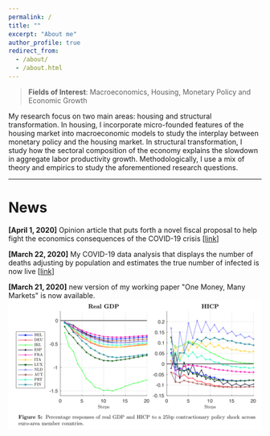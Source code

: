 ```yaml
---
permalink: /
title: ""
excerpt: "About me"
author_profile: true
redirect_from: 
  - /about/
  - /about.html
---
```


> **Fields of Interest**: Macroeconomics, Housing, Monetary Policy and Economic Growth


My research focus on two main areas: housing and structural transformation. In housing, I incorporate micro-founded features of the housing market into macroeconomic models to study the interplay between monetary policy and the housing market. In structural transformation, I study how the sectoral composition of the economy explains the slowdown in aggregate labor productivity growth. Methodologically, I use a mix of theory and empirics to study the aforementioned research questions. 

---

**News**
======

**[April 1, 2020]** Opinion article that puts forth a novel fiscal proposal to help fight the economics consequences of the COVID-19 crisis [[link](https://expresso.pt/opiniao/2020-04-01-Protecao-imediata-para-TODOS-mais-barata-que-ajuda-a-Banca)]

**[March 22, 2020]** My COVID-19 data analysis that displays the number of deaths adjusting by population and estimates the true number of infected is now live [[link](https://covid19dashboards.com)]

**[March 21, 2020]** new version of my working paper "One Money, Many Markets" is now available.
![alt text](/images/onemoney_news.png)




